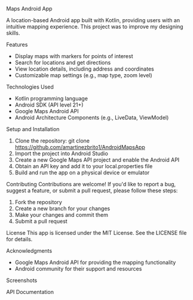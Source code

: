 Maps Android App

A location-based Android app built with Kotlin, providing users with an intuitive mapping experience.
This project was to improve my designing skills.

Features
- Display maps with markers for points of interest
- Search for locations and get directions
- View location details, including address and coordinates
- Customizable map settings (e.g., map type, zoom level)

Technologies Used
- Kotlin programming language
- Android SDK (API level 21+)
- Google Maps Android API
- Android Architecture Components (e.g., LiveData, ViewModel)

Setup and Installation
1. Clone the repository: git clone https://github.com/amartinezbrito1/AndroidMapsApp
2. Import the project into Android Studio
3. Create a new Google Maps API project and enable the Android API
4. Obtain an API key and add it to your local.properties file
5. Build and run the app on a physical device or emulator

Contributing
Contributions are welcome! If you'd like to report a bug, suggest a feature, or submit a pull request, please follow these steps:

1. Fork the repository
2. Create a new branch for your changes
3. Make your changes and commit them
4. Submit a pull request

License
This app is licensed under the MIT License. See the LICENSE file for details.

Acknowledgments
- Google Maps Android API for providing the mapping functionality
- Android community for their support and resources

Screenshots


API Documentation
